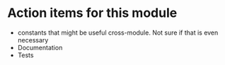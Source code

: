 # Action items for this module

- constants that might be useful cross-module. Not sure if that is even necessary
- Documentation
- Tests
